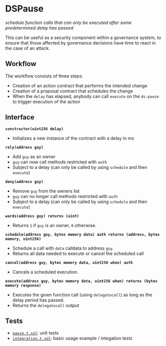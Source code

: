 # DSPause

_schedule function calls that can only be executed after some predetermined delay has passed_

This can be useful as a security component within a governance system, to ensure that those affected by governance decisions have time to react in the case of an attack.

## Workflow

The workflow consists of three steps:

* Creation of an action contract that performs the intended change
* Creation of a proposal contract that schedules the change
* When the `delay` has elapsed, anybody can call `execute` on the `ds-pause` to trigger execution of the action

## Interface

**`constructor(uint256 delay)`**

- Initializes a new instance of the contract with a delay in ms

**`rely(address guy)`**

- Add `guy` as an owner
- `guy` can now call methods restricted with `auth`
- Subject to a delay (can only be called by using `schedule` and then `execute`)

**`deny(address guy)`**

- Remove `guy` from the owners list
- `guy` can no longer call methods restricted with `auth`
- Subject to a delay (can only be called by using `schedule` and then `execute`)

**`wards(address guy) returns (uint)`**

- Returns `1` if `guy` is an owner, `0` otherwise.

**`schedule(address guy, bytes memory data) auth returns (address, bytes memory, uint256)`**

- Schedule a call with `data` calldata to address `guy`.
- Returns all data needed to execute or cancel the scheduled call

**`cancel(address guy, bytes memory data, uint256 when) auth`**

- Cancels a scheduled execution.

**`execute(address guy, bytes memory data, uint256 when) returns (bytes memory response)`**

- Executes the given function call (using `delegatecall`) as long as the delay period has passed.
- Returns the `delegatecall` output

## Tests

- [`pause.t.sol`](./pause.t.sol): unit tests
- [`integration.t.sol`](./integration.t.sol): basic usage example / integation tests
